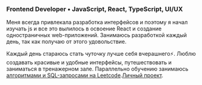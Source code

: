 ### Frontend Developer • JavaScript, React, TypeScript, UI/UX
  Меня всегда привлекала разработка интерфейсов и поэтому я начал изучать js и все это
вылилось в освоение React и создание одностраничных web-приложений. Занимаюсь разработкой каждый день,
так как получаю от этого удовольствие.

  Каждый день стараюсь стать чуточку лучше себя вчерашнего⚡. Люблю создавать красивые и удобные интерфейсы, 
путешествовать и заниматься в тренажерном зале. Параллельно обучению занимаюсь [алгоритмами и SQL-запросами на Leetcode](https://leetcode.com/Danya_1/ "Leetcode").[Личный проект](https://danyait.github.io/ "Многостраничный сайт").


